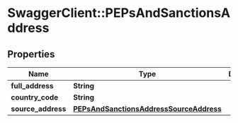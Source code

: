 # SwaggerClient::PEPsAndSanctionsAddress

## Properties
Name | Type | Description | Notes
------------ | ------------- | ------------- | -------------
**full_address** | **String** |  | [optional] 
**country_code** | **String** |  | [optional] 
**source_address** | [**PEPsAndSanctionsAddressSourceAddress**](PEPsAndSanctionsAddressSourceAddress.md) |  | [optional] 


